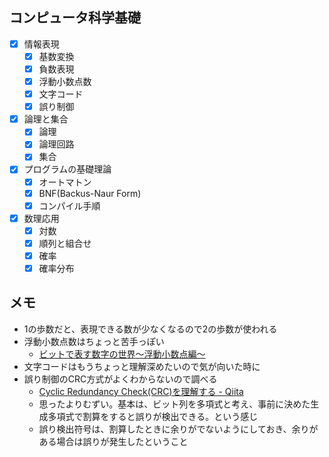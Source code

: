 ## コンピュータ科学基礎

- [x] 情報表現
  - [x] 基数変換
  - [x] 負数表現
  - [x] 浮動小数点数
  - [x] 文字コード
  - [x] 誤り制御
- [x] 論理と集合
  - [x] 論理
  - [x] 論理回路
  - [x] 集合
- [x] プログラムの基礎理論
  - [x] オートマトン
  - [x] BNF(Backus-Naur Form)
  - [x] コンパイル手順
- [x] 数理応用
  - [x] 対数
  - [x] 順列と組合せ
  - [x] 確率
  - [x] 確率分布

## メモ

- 1の歩数だと、表現できる数が少なくなるので2の歩数が使われる
- 浮動小数点数はちょっと苦手っぽい
  - [ビットで表す数字の世界～浮動小数点編～](http://www.altima.jp/column/fpga_edison/bit_number_float.html)
- 文字コードはもうちょっと理解深めたいので気が向いた時に
- 誤り制御のCRC方式がよくわからないので調べる
  - [Cyclic Redundancy Check(CRC)を理解する - Qiita](https://qiita.com/tobira-code/items/dbcffc41f54201130b6c)
  - 思ったよりむずい。基本は、ビット列を多項式と考え、事前に決めた生成多項式で割算をすると誤りが検出できる。という感じ
  - 誤り検出符号は、割算したときに余りがでないようにしておき、余りがある場合は誤りが発生したということ
